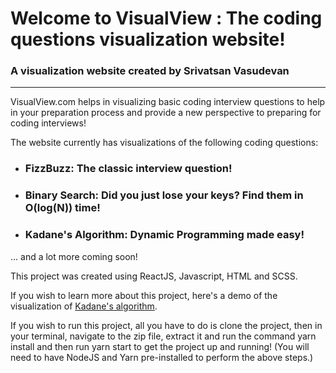 # Welcome to VisualView : The coding questions visualization website!

### A visualization website created by Srivatsan Vasudevan

---

VisualView.com helps in visualizing basic coding interview questions to help in your preparation process and provide a new perspective to preparing for coding interviews!

The website currently has visualizations of the following coding questions:

- ### FizzBuzz: The classic interview question!

- ### Binary Search: Did you just lose your keys? Find them in O(log(N)) time!

- ### Kadane's Algorithm: Dynamic Programming made easy!

... and a lot more coming soon!

This project was created using ReactJS, Javascript, HTML and SCSS.

If you wish to learn more about this project, here's a demo of the visualization of [Kadane's algorithm](https://www.youtube.com/watch?v=6Z9a9jYL63U&pp=QAA%3D).

If you wish to run this project, all you have to do is clone the project, then in your terminal, navigate to the zip file, extract it and run the command yarn install and then run yarn start to get the project up and running! (You will need to have NodeJS and Yarn pre-installed to perform the above steps.)



